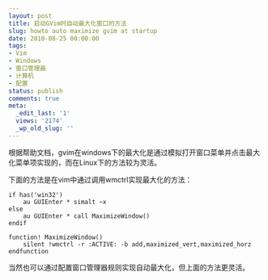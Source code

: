 ```yaml
---
layout: post
title: 启动GVim时自动最大化窗口的方法
slug: howto auto maximize gvim at startup
date: 2010-08-25 00:00:00
tags:
- Vim
- Windows
- 窗口管理器
- 计算机
- 配置
status: publish
comments: true
meta:
  _edit_last: '1'
  views: '2174'
  _wp_old_slug: ''
---
```

根据帮助文档，gvim在windows下的最大化是通过模拟打开窗口菜单并点击最大化菜单项实现的，而在Linux下的方法较为灵活。

下面的方法是在vim中通过调用wmctrl实现最大化的方法：

```vim
if has('win32')
    au GUIEnter * simalt ~x
else
    au GUIEnter * call MaximizeWindow()
endif

function! MaximizeWindow()
    silent !wmctrl -r :ACTIVE: -b add,maximized_vert,maximized_horz
endfunction
```

当然也可以通过配置窗口管理器规则实现自动最大化，但上面的方法更灵活。
